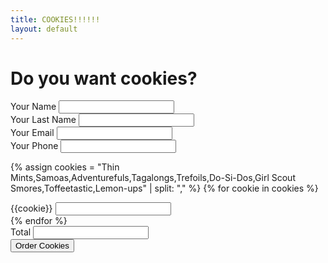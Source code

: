 ```yaml
---
title: COOKIES!!!!!!
layout: default
---
```


# Do you want cookies?

<form action="https://formspree.io/f/mpzbqdjq" method="POST">
<div>
<label for="Name">Your Name</label>
<input type="text" id="Name" name="Name" required="required"/>
</div>
<div>
<label for="Last Name">Your Last Name</label>
<input type="text" id="Last Name" last name="Last Name" required="required" />
</div>
<div>
<label for="Email">Your Email</label>
<input type="email" id="Email" name="Email" required="required" />
</div>
<div>
<label for="Phone">Your Phone</label>
<input type="tel" id="Phone" name="Phone" required="required" />
</div><div>

{% assign cookies = "Thin Mints,Samoas,Adventurefuls,Tagalongs,Trefoils,Do-Si-Dos,Girl Scout Smores,Toffeetastic,Lemon-ups" | split: "," %}
{% for cookie in cookies %}
<div>
<label for="{{cookie}}">{{cookie}}</label>
<input type="number" min="0" id="{{cookie}}" name="{{cookie}}" class="cookie"/>
</div>
{% endfor %}
<div>
<label for="Total">Total</label>
<input type="number" min="0" id="Total" name="Total" readonly="true" />
</div>
<input type="submit" value="Order Cookies" />
</form>
